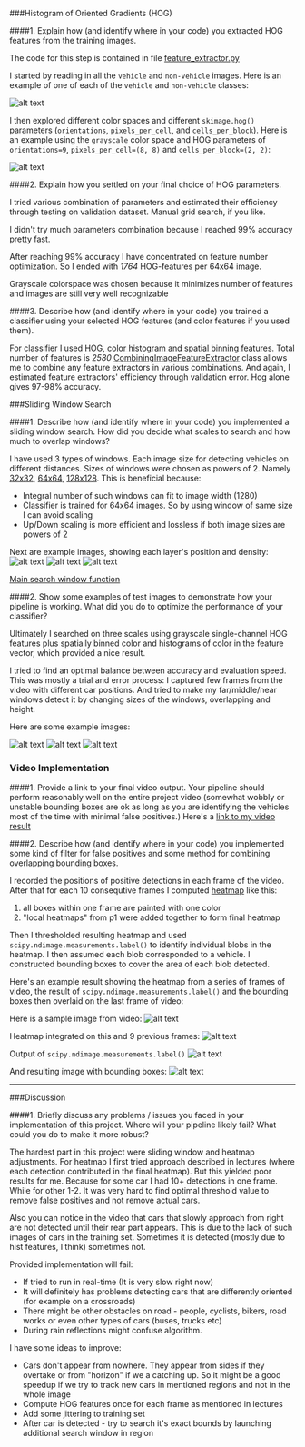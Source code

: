 ###Histogram of Oriented Gradients (HOG)

####1. Explain how (and identify where in your code) you extracted HOG features from the training images.

The code for this step is contained in file [feature_extractor.py](https://github.com/AM5800/self_driving_car/blob/master/vehicle_detection/feature_extractor.py#L18)

I started by reading in all the `vehicle` and `non-vehicle` images.  Here is an example of one of each of the `vehicle` and `non-vehicle` classes:

![alt text](output_images/dataset_example.png)

I then explored different color spaces and different `skimage.hog()` parameters (`orientations`, `pixels_per_cell`, and `cells_per_block`). Here is an example using the `grayscale` color space and HOG parameters of `orientations=9`, `pixels_per_cell=(8, 8)` and `cells_per_block=(2, 2)`:


![alt text](output_images/hog_example.png)

####2. Explain how you settled on your final choice of HOG parameters.

I tried various combination of parameters and estimated their efficiency through testing on validation dataset. Manual grid search, if you like.

I didn't try much parameters combination because I reached 99% accuracy pretty fast.

After reaching 99% accuracy I have concentrated on feature number optimization. So I ended with *1764* HOG-features per 64x64 image. 

Grayscale colorspace was chosen because it minimizes number of features and images are still very well recognizable

####3. Describe how (and identify where in your code) you trained a classifier using your selected HOG features (and color features if you used them).

For classifier I used [HOG, color histogram and spatial binning features](https://github.com/AM5800/self_driving_car/blob/master/vehicle_detection/classify.py#L35). Total number of features is *2580*
[CombiningImageFeatureExtractor](https://github.com/AM5800/self_driving_car/blob/master/vehicle_detection/classify.py#L35) class allows me to combine any feature extractors in various combinations. And again, I estimated feature extractors' efficiency through validation error. Hog alone gives 97-98% accuracy. 

###Sliding Window Search

####1. Describe how (and identify where in your code) you implemented a sliding window search.  How did you decide what scales to search and how much to overlap windows?

I have used 3 types of windows. Each image size for detecting vehicles on different distances. Sizes of windows were chosen as powers of 2. Namely [32x32](https://github.com/AM5800/self_driving_car/blob/master/vehicle_detection/pipeline.py#L12), [64x64](https://github.com/AM5800/self_driving_car/blob/master/vehicle_detection/pipeline.py#L25), [128x128](https://github.com/AM5800/self_driving_car/blob/master/vehicle_detection/pipeline.py#L38). This is beneficial because:
* Integral number of such windows can fit to image width (1280)
* Classifier is trained for 64x64 images. So by using window of same size I can avoid scaling
* Up/Down scaling is more efficient and lossless if both image sizes are powers of 2

Next are example images, showing each layer's position and density:
![alt text](output_images/window_far.png)
![alt text](output_images/window_middle.png)
![alt text](output_images/window_near.png)

[Main search window function](https://github.com/AM5800/self_driving_car/blob/master/vehicle_detection/pipeline.py#L51)

####2. Show some examples of test images to demonstrate how your pipeline is working.  What did you do to optimize the performance of your classifier?

Ultimately I searched on three scales using grayscale single-channel HOG features plus spatially binned color and histograms of color in the feature vector, which provided a nice result. 

I tried to find an optimal balance between accuracy and evaluation speed. This was mostly a trial and error process: I captured few frames from the video with different car positions. And tried to make my far/middle/near windows detect it by changing sizes of the windows, overlapping and height.

Here are some example images:

![alt text](output_images/window_result1.png)
![alt text](output_images/window_result2.png)
![alt text](output_images/window_result3.png)


### Video Implementation

####1. Provide a link to your final video output.  Your pipeline should perform reasonably well on the entire project video (somewhat wobbly or unstable bounding boxes are ok as long as you are identifying the vehicles most of the time with minimal false positives.)
Here's a [link to my video result](./project_video_result.mp4)


####2. Describe how (and identify where in your code) you implemented some kind of filter for false positives and some method for combining overlapping bounding boxes.

I recorded the positions of positive detections in each frame of the video. After that for each 10 consequtive frames I computed [heatmap](https://github.com/AM5800/self_driving_car/blob/master/vehicle_detection/pipeline.py#L99) like this:

1. all boxes within one frame are painted with one color
2. "local heatmaps" from p1 were added together to form final heatmap

Then I thresholded resulting heatmap and used `scipy.ndimage.measurements.label()` to identify individual blobs in the heatmap. I then assumed each blob corresponded to a vehicle.  I constructed bounding boxes to cover the area of each blob detected.

Here's an example result showing the heatmap from a series of frames of video, the result of `scipy.ndimage.measurements.label()` and the bounding boxes then overlaid on the last frame of video:

Here is a sample image from video:
![alt text](output_images/frame0.png)

Heatmap integrated on this and 9 previous frames:
![alt text](output_images/heat0.png)

Output of `scipy.ndimage.measurements.label()`
![alt text](output_images/labels0.png)

And resulting image with bounding boxes:
![alt text](output_images/result0.png)

---

###Discussion

####1. Briefly discuss any problems / issues you faced in your implementation of this project.  Where will your pipeline likely fail?  What could you do to make it more robust?

The hardest part in this project were sliding window and heatmap adjustments. For heatmap I first tried approach described in lectures (where each detection contributed in the final heatmap). But this yielded poor results for me. Because for some car I had 10+ detections in one frame. While for other 1-2. It was very hard to find optimal threshold value to remove false positives and not remove actual cars. 

Also you can notice in the video that cars that slowly approach from right are not detected until their rear part appears. This is due to the lack of such images of cars in the training set. Sometimes it is detected (mostly due to hist features, I think) sometimes not.

Provided implementation will fail:
- If tried to run in real-time (It is very slow right now)
- It will definitely has problems detecting cars that are differently oriented (for example on a crossroads)
- There might be other obstacles on road - people, cyclists, bikers, road works or even other types of cars (buses, trucks etc)
- During rain reflections might confuse algorithm.

I have some ideas to improve:
- Cars don't appear from nowhere. They appear from sides if they overtake or from "horizon" if we a catching up. So it might be a good speedup if we try to track new cars in mentioned regions and not in the whole image
- Compute HOG features once for each frame as mentioned in lectures
- Add some jittering to training set
- After car is detected - try to search it's exact bounds by launching additional search window in region

